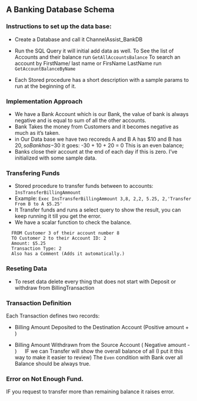 ## A Banking Database Schema 

### Instructions to set up the data base:
 - Create a Database and call it ChannelAssist_BankDB
 - Run the SQL Query it will initial add data as well.
To See the list of Accounts and their balance run `GetAllAccountsBalance`
To search an account by FirstName/ last name or FirsName LastName run `GetAccountBalanceByName`

 - Each Stored procedure has a short description with a sample params to run at the beginning of it. 

### Implementation Approach

 - We have a Bank Account which is our Bank,  the value of bank is always negative and is equal to sum of all the other accounts. 
 - Bank Takes the money from Customers and it becomes negative as much as it’s taken. 
 - in Our Data base we have two recoreds A and B A has $10 and B has $20, so Bank has -$30 it goes:  -30 + 10 + 20 = 0   This is an even balance; 
 - Banks close their account at the end of each day if this is zero. I’ve initialized with some sample data.  

### Transfering Funds 

 - Stored procedure to transfer funds between to accounts: `InsTransferBillingAmmount`
 - Example: `Exec InsTransferBillingAmmount 3,8, 2,2, 5.25, 2,'Transfer From B to A $5.25'`
 - It Transfer funds and runs a select query to show the result, you can keep running it till you get the error. 
 - We have a scalar function to check the balance.
 ```
   FROM Customer 3 of their account number 8
   TO Customer 2 to their Account ID: 2 
   Amount: $5.25
   Transaction Type: 2 
   Also has a Comment (Adds it automatically.) 
```
### Reseting Data
 - To reset data delete every thing that does not start with Deposit or withdraw from BillingTransaction

### Transaction Definition
Each Transaction defines two records: 
+ Billing Amount Deposited to the Destination Account (Positive amount + ) 
- Billing Amount Withdrawn from the Source Account ( Negative amount - ) 
 
IF we can Transfer will show the overall balance of all (I put it this way to make it easier to review) 
The `Even` condition with Bank over all Balance should be always true.
	
### Error on Not Enough Fund. 
IF you request to transfer more than remaining balance it raises error. 
 


